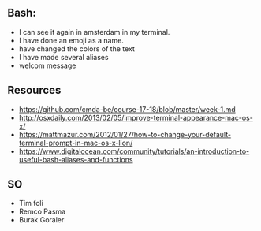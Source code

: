 ## Bash:

* I can see it again in amsterdam in my terminal.
* I have done an emoji as a name.
* have changed the colors of the text
* I have made several aliases
* welcom message

## Resources
* https://github.com/cmda-be/course-17-18/blob/master/week-1.md
* http://osxdaily.com/2013/02/05/improve-terminal-appearance-mac-os-x/
* https://mattmazur.com/2012/01/27/how-to-change-your-default-terminal-prompt-in-mac-os-x-lion/
* https://www.digitalocean.com/community/tutorials/an-introduction-to-useful-bash-aliases-and-functions 

## SO
* Tim foli
* Remco Pasma
* Burak Goraler
